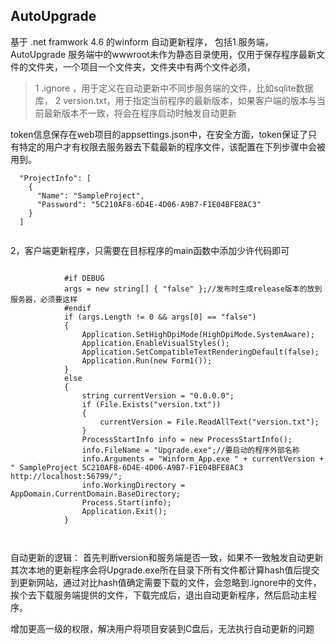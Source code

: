 ## AutoUpgrade

基于 .net framwork 4.6 的winform 自动更新程序，
包括1.服务端，AutoUpgrade
服务端中的wwwroot未作为静态目录使用，仅用于保存程序最新文件的文件夹，一个项目一个文件夹，文件夹中有两个文件必须，
> 1 .ignore  ，用于定义在自动更新中不同步服务端的文件，比如sqlite数据库，
> 2 version.txt，用于指定当前程序的最新版本，如果客户端的版本与当前最新版本不一致，将会在程序启动时触发自动更新

token信息保存在web项目的appsettings.json中，在安全方面，token保证了只有特定的用户才有权限去服务器去下载最新的程序文件，该配置在下列步骤中会被用到。

```
  "ProjectInfo": [
    {
      "Name": "SampleProject",
      "Password": "5C210AF8-6D4E-4D06-A9B7-F1E04BFE8AC3"
    }
  ]
  
 ```

2，客户端更新程序，只需要在目标程序的main函数中添加少许代码即可

```

            #if DEBUG
            args = new string[] { "false" };//发布时生成release版本的放到服务器，必须要这样
            #endif
            if (args.Length != 0 && args[0] == "false")
            {
                Application.SetHighDpiMode(HighDpiMode.SystemAware);
                Application.EnableVisualStyles();
                Application.SetCompatibleTextRenderingDefault(false);
                Application.Run(new Form1());
            }
            else
            {
                string currentVersion = "0.0.0.0";
                if (File.Exists("version.txt"))
                {
                    currentVersion = File.ReadAllText("version.txt");
                }
                ProcessStartInfo info = new ProcessStartInfo();
                info.FileName = "Upgrade.exe";//要启动的程序外部名称 
                info.Arguments = "Winform_App.exe " + currentVersion + " SampleProject 5C210AF8-6D4E-4D06-A9B7-F1E04BFE8AC3 http://localhost:56799/";
                info.WorkingDirectory = AppDomain.CurrentDomain.BaseDirectory;
                Process.Start(info);
                Application.Exit();
            }



```

自动更新的逻辑：
首先判断version和服务端是否一致，如果不一致触发自动更新
其次本地的更新程序会将Upgrade.exe所在目录下所有文件都计算hash值后提交到更新网站，通过对比hash值确定需要下载的文件，会忽略到.ignore中的文件，挨个去下载服务端提供的文件，下载完成后，退出自动更新程序，然后启动主程序。

增加更高一级的权限，解决用户将项目安装到C盘后，无法执行自动更新的问题


